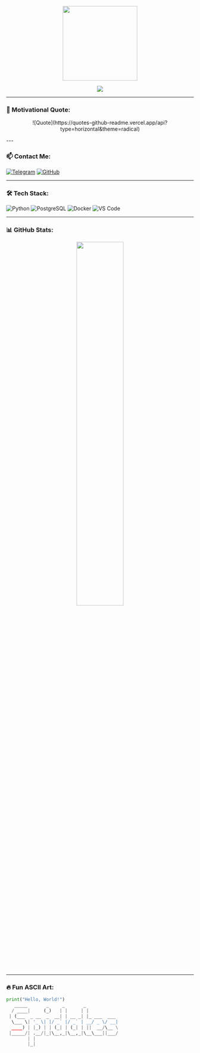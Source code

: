 <p align="center">
  <img src="https://media.giphy.com/media/qgQUggAC3Pfv687qPC/giphy.gif" width="200px">
</p>

<p align="center">
  <img src="https://readme-typing-svg.herokuapp.com?font=Fira+Code&pause=1000&color=F7A3C2&width=435&lines=Hello%2C+World!;Welcome+to+my+GitHub!;I'm Leko" />
</p>

---

### 🎯 Motivational Quote:
<p align="center">
  ![Quote](https://quotes-github-readme.vercel.app/api?type=horizontal&theme=radical)
</p>
---

### 📫 Contact Me:
[![Telegram](https://img.shields.io/badge/Telegram-%2300acee.svg?style=for-the-badge&logo=telegram&logoColor=white)](https://t.me/zzLeko)
[![GitHub](https://img.shields.io/badge/GitHub-%23121011.svg?style=for-the-badge&logo=github&logoColor=white)](https://github.com/Leko32)

---

### 🛠️ Tech Stack:
![Python](https://img.shields.io/badge/Python-3776AB?style=for-the-badge&logo=python&logoColor=white)
![PostgreSQL](https://img.shields.io/badge/PostgreSQL-316192?style=for-the-badge&logo=postgresql&logoColor=white)
![Docker](https://img.shields.io/badge/Docker-2496ED?style=for-the-badge&logo=docker&logoColor=white)
![VS Code](https://img.shields.io/badge/VS_Code-0078D4?style=for-the-badge&logo=visual-studio-code&logoColor=white)

---

### 📊 GitHub Stats:
<p align="center">
  <img src="https://github-readme-stats.vercel.app/api?username=Leko32&show_icons=true&theme=radical" width="50%">
</p>

---

### 🔥 Fun ASCII Art:
```python
print("Hello, World!")
   _____       _     _       _            
  / ____|     (_)   | |     | |           
 | (___  _ __  _  __| | __ _| |_ ___  ___ 
  \___ \| '_ \| |/ _` |/ _` | __/ _ \/ __|
  ____) | |_) | | (_| | (_| | ||  __/\__ \
 |_____/| .__/|_|\__,_|\__,_|\__\___||___/
        | |                               
        |_|                               
